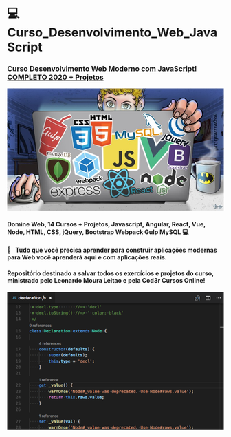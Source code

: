 # :computer: Curso_Desenvolvimento_Web_JavaScript
### <a href="https://www.udemy.com/course/curso-web/">Curso Desenvolvimento Web Moderno com JavaScript! COMPLETO 2020 + Projetos<a/>
<img width="auto" src="https://github.com/PedroPadilhaPortella/Curso_Desenvolvimento_Web_JavaScript/blob/master/.github/web%20javascript.jpg">

#### Domine Web, 14 Cursos + Projetos, Javascript, Angular, React, Vue, Node, HTML, CSS, jQuery, Bootstrap Webpack Gulp MySQL :computer:

#### :purple_heart: &nbsp; Tudo que você precisa aprender para construir aplicações modernas para Web você aprenderá aqui e com aplicações reais.
#### Repositório destinado a salvar todos os exercícios e projetos do curso, ministrado pelo Leonardo Moura Leitao e pela Cod3r Cursos Online!

<img width="auto" src="https://github.com/PedroPadilhaPortella/Curso_Desenvolvimento_Web_JavaScript/blob/master/.github/javascript-note.png">
